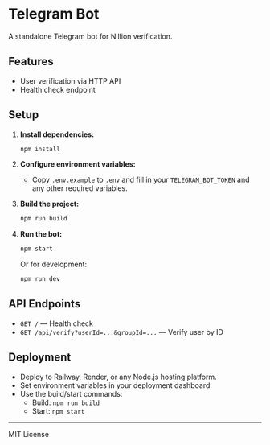 # Telegram Bot

A standalone Telegram bot for Nillion verification.

## Features
- User verification via HTTP API
- Health check endpoint

## Setup

1. **Install dependencies:**
   ```sh
   npm install
   ```
2. **Configure environment variables:**
   - Copy `.env.example` to `.env` and fill in your `TELEGRAM_BOT_TOKEN` and any other required variables.

3. **Build the project:**
   ```sh
   npm run build
   ```

4. **Run the bot:**
   ```sh
   npm start
   ```
   Or for development:
   ```sh
   npm run dev
   ```

## API Endpoints
- `GET /` — Health check
- `GET /api/verify?userId=...&groupId=...` — Verify user by ID

## Deployment
- Deploy to Railway, Render, or any Node.js hosting platform.
- Set environment variables in your deployment dashboard.
- Use the build/start commands:
  - Build: `npm run build`
  - Start: `npm start`

---

MIT License
